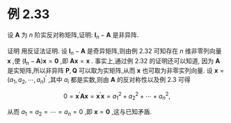 # 例 2.33
设 $\mathbf{A}$ 为 $n$ 阶实反对称矩阵,证明: ${\mathbf{I}}_{n} - \mathbf{A}$ 是非异阵.

证明 用反证法证明. 设 ${\mathbf{I}}_{n} - \mathbf{A}$ 是奇异矩阵,则由例 2.32 可知存在 $n$ 维非零列向量 $\mathbf{x}$ ,使 $\left( {{\mathbf{I}}_{n} - \mathbf{A}}\right) \mathbf{x} = \mathbf{0}$ ,即 $\mathbf{A}\mathbf{x} = \mathbf{x}$ . 事实上,通过例 2.32 的证明还可以知道, 因为 $\mathbf{A}$ 是实矩阵,所以非异阵 $\mathbf{P},\mathbf{Q}$ 可以取为实矩阵,从而 $\mathbf{x}$ 也可取为非零实列向量. 设 $\mathbf{x} = {\left( {a}_{1},{a}_{2},\cdots ,{a}_{n}\right) }^{\prime }$ ,其中 ${a}_{i}$ 都是实数,则由 $\mathbf{A}$ 的反对称性以及例 2.3 可得

$$
0 = {\mathbf{x}}^{\prime }\mathbf{A}\mathbf{x} = {\mathbf{x}}^{\prime }\mathbf{x} = {a}_{1}^{2} + {a}_{2}^{2} + \cdots + {a}_{n}^{2},
$$

从而 ${a}_{1} = {a}_{2} = \cdots = {a}_{n} = 0$ ,即 $\mathbf{x} = \mathbf{0}$ ,这与已知矛盾.